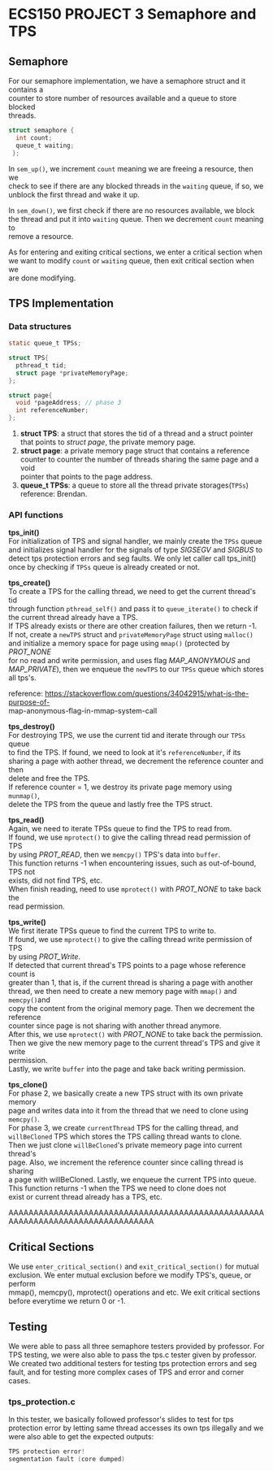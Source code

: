 # ECS150 PROJECT 3 Semaphore and TPS #  
## Semaphore ##  
For our semaphore implementation, we have a semaphore struct and it contains a  
counter to store number of resources available and a queue to store blocked  
threads.  

```c  
struct semaphore {  
  int count;  
  queue_t waiting;  
 };
```   
In `sem_up()`, we increment `count` meaning we are freeing a resource, then we   
check to see if there are any blocked threads in the `waiting` queue, if so, we   
unblock the first thread and wake it up.  

In `sem_down()`, we first check if there are no resources available, we block   
the thread and put it into `waiting` queue. Then we decrement `count` meaning to  
remove a resource.  

As for entering and exiting critical sections, we enter a critical section when   
we want to modify `count` or `waiting` queue, then exit critical section when we   
are done modifying.

## TPS Implementation ##
### Data structures ###  
```c
static queue_t TPSs;

struct TPS{
  pthread_t tid;
  struct page *privateMemoryPage; 
};

struct page{
  void *pageAddress; // phase 3
  int referenceNumber;
};
```    
1. **struct TPS**: a struct that stores the tid of a thread and a struct pointer   
that points to *struct page*, the private memory page.
2. **struct page**: a private memory page struct that contains a reference   
counter to counter the number of threads sharing the same page and a void   
pointer that points to the page address.
3. **queue_t TPSs**: a queue to store all the thread private storages(`TPSs`)  
reference: Brendan.

### API functions ###  
**tps_init()**  
For initialization of TPS and signal handler, we mainly create the `TPSs` queue  
and initializes signal handler for the signals of type *SIGSEGV* and *SIGBUS* to  
detect tps protection errors and seg faults. We only let caller call tps_init()   
once by checking if `TPSs` queue is already created or not.
  
**tps_create()**  
To create a TPS for the calling thread, we need to get the current thread's tid  
through function `pthread_self()` and pass it to `queue_iterate()` to check if  
the current thread already have a TPS.  
If TPS already exists or there are other creation failures, then we return -1.  
If not, create a `newTPS` struct and `privateMemoryPage` struct using `malloc()`   
and initialize a  memory space for page using `mmap()` (protected by *PROT_NONE*   
for no read and write permission, and uses flag *MAP_ANONYMOUS* and   
*MAP_PRIVATE*), then we enqueue the `newTPS` to our `TPSs` queue which stores   
all tps's.  

reference: https://stackoverflow.com/questions/34042915/what-is-the-purpose-of-  
map-anonymous-flag-in-mmap-system-call

**tps_destroy()**  
For destroying TPS, we use the current tid and iterate through our `TPSs` queue  
to find the TPS. If found, we need to look at it's `referenceNumber`, if its  
sharing a page with aother thread, we decrement the reference counter and then  
delete and free the TPS.  
If reference counter = 1, we destroy its private page memory using `munmap()`,  
delete the TPS from the queue and lastly free the TPS struct.  

**tps_read()**  
Again, we need to iterate TPSs queue to find the TPS to read from.  
If found, we use `mprotect()` to give the calling thread read permission of TPS  
by using *PROT_READ*, then we `memcpy()` TPS's data into `buffer`.  
This function returns -1 when encountering issues, such as out-of-bound, TPS not  
exists, did not find TPS, etc.  
When finish reading, need to use `mprotect()` with *PROT_NONE* to take back the  
read permission.  

**tps_write()**  
We first iterate TPSs queue to find the current TPS to write to.  
If found, we use `mprotect()` to give the calling thread write permission of TPS  
by using *PROT_Write*.  
If detected that current thread's TPS points to a page whose reference count is  
greater than 1, that is, if the current thread is sharing a page with another   
thread, we then need to create a new memory page with `mmap()` and `memcpy()`and  
copy the content from the original memory page. Then we decrement the reference  
counter since page is not sharing with another thread anymore.  
After this, we use `mprotect()` with *PROT_NONE* to take back the permission.  
Then we give the new memory page to the current thread's TPS and give it write  
permission.  
Lastly, we write `buffer` into the page and take back writing permission.  

**tps_clone()**  
For phase 2, we basically create a new TPS struct with its own private memory  
page and writes data into it from the thread that we need to clone using   
`memcpy()`.  
For phase 3, we create `currentThread` TPS for the calling thread, and  
`willBeCloned` TPS which stores the TPS calling thread wants to clone.  
Then we just clone `willBeCloned`'s private memeory page into current thread's  
page. Also, we increment the reference counter since calling thread is sharing  
a page with willBeCloned. Lastly, we enqueue the current TPS into queue.  
This function returns -1 when the TPS we need to clone does not  
exist or current thread already has a TPS, etc.

AAAAAAAAAAAAAAAAAAAAAAAAAAAAAAAAAAAAAAAAAAAAAAAAAAAAAAAAAAAAAAAAAAAAAAAAAAAAAAAA
## Critical Sections ##
We use `enter_critical_section()` and `exit_critical_section()` for mutual  
exclusion. We enter mutual exclusion before we modify TPS's, queue, or perform  
mmap(), memcpy(), mprotect() operations and etc. We exit critical sections  
before everytime we return 0 or -1.

## Testing ##  
We were able to pass all three semaphore testers provided by professor.
For TPS testing, we were also able to pass the tps.c tester given by professor.  
We created two additional testers for testing tps protection errors and seg  
fault, and for testing more complex cases of TPS and error and corner cases.  

### tps_protection.c ###  
In this tester, we basically followed professor's slides to test for tps  
protection error by letting same thread accesses its own tps illegally and we  
were also able to get the expected outputs: 
```c
TPS protection error!  
segmentation fault (core dumped)
```
